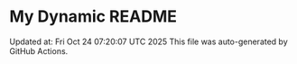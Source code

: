 # My Dynamic README
Updated at: Fri Oct 24 07:20:07 UTC 2025
This file was auto-generated by GitHub Actions.
